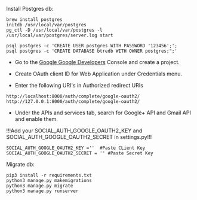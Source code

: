 Install Postgres db:
```
brew install postgres
initdb /usr/local/var/postgres
pg_ctl -D /usr/local/var/postgres -l /usr/local/var/postgres/server.log start

psql postgres -c 'CREATE USER postgres WITH PASSWORD '123456';';
psql postgres -c 'CREATE DATABASE btredb WITH OWNER postgres;";'
```

- Go to the [Google Google Developers](https://console.developers.google.com/apis/library?project=_) Console and create a project.

- Create OAuth client ID for Web Application under Credentials menu.

- Enter the following URI's in Authorized redirect URIs
```
http://localhost:8000/auth/complete/google-oauth2/
http://127.0.0.1:8000/auth/complete/google-oauth2/
```

- Under the APIs and services tab, search for Google+ API and Gmail API and enable them.

!!!Add your SOCIAL_AUTH_GOOGLE_OAUTH2_KEY and SOCIAL_AUTH_GOOGLE_OAUTH2_SECRET in settings.py!!!
```
SOCIAL_AUTH_GOOGLE_OAUTH2_KEY =''  #Paste CLient Key
SOCIAL_AUTH_GOOGLE_OAUTH2_SECRET = '' #Paste Secret Key
```

Migrate db:
```
pip3 install -r requirements.txt
python3 manage.py makemigrations
python3 manage.py migrate
python3 manage.py runserver
```
